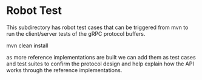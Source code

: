 # Robot Test

This subdirectory has robot test cases that can be triggered from mvn to run the client/server tests of the gRPC protocol buffers.

mvn clean install

as more reference implementations are built we can add them as test cases and test suites to confirm the protocol design and help explain how the API works through the reference implementations.
